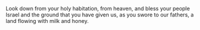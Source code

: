 Look down from your holy habitation, from heaven, and bless your people Israel and the ground that you have given us, as you swore to our fathers, a land flowing with milk and honey.
